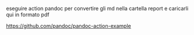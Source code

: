 eseguire action pandoc per convertire gli md nella cartella report e caricarli qui in formato pdf

https://github.com/pandoc/pandoc-action-example
